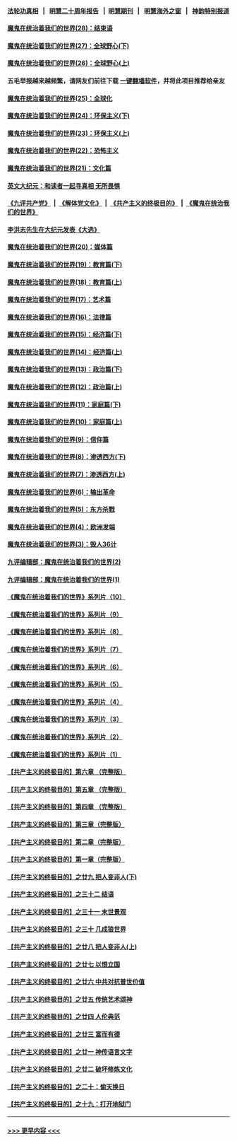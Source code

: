 #### [法轮功真相](https://github.com/gfw-breaker/truth/blob/master/README.md?t=0) &nbsp;&nbsp;|&nbsp;&nbsp; [明慧二十周年报告](https://github.com/gfw-breaker/mh-reports/blob/master/README.md?t=0) &nbsp;&nbsp;|&nbsp;&nbsp;[明慧期刊](https://github.com/gfw-breaker/mh-qikan) &nbsp;&nbsp;|&nbsp;&nbsp; [明慧海外之窗](https://github.com/gfw-breaker/mh-news/blob/master/README.md?t=0) &nbsp;&nbsp;|&nbsp;&nbsp; [神韵特别报道](https://github.com/gfw-breaker/mh-news/blob/master/shenyun.md?t=0)
#### [魔鬼在统治着我们的世界(28)：结束语](../pages/nsc422/n10936246.md?t=07121801) 
#### [魔鬼在统治着我们的世界(27)：全球野心(下)](../pages/nsc422/n10928319.md?t=07121801) 
#### [魔鬼在统治着我们的世界(26)：全球野心(上)](../pages/nsc422/n10900318.md?t=07121801) 
#### 五毛举报越来越频繁，请网友们前往下载 [一键翻墙软件](https://github.com/gfw-breaker/ssr-accounts)，并将此项目推荐给亲友
#### [魔鬼在统治着我们的世界(25)：全球化](../pages/nsc422/n10788205.md?t=07121801) 
#### [魔鬼在统治着我们的世界(24)：环保主义(下)](../pages/nsc422/n10695307.md?t=07121801) 
#### [魔鬼在统治着我们的世界(23)：环保主义(上)](../pages/nsc422/n10688613.md?t=07121801) 
#### [魔鬼在统治着我们的世界(22)：恐怖主义](../pages/nsc422/n10614727.md?t=07121801) 
#### [魔鬼在统治着我们的世界(21)：文化篇](../pages/nsc422/n10597706.md?t=07121801) 
#### [英文大纪元：和读者一起寻真相 无所畏惧](../pages/nsc422/n12542027.md?t=07121801) 
#### [《九评共产党》](https://github.com/begood0513/9ping.md/blob/master/README.md) &nbsp;|&nbsp; [《解体党文化》](../../../../jtdwh.md/blob/master/README.md)  &nbsp;|&nbsp; [《共产主义的终极目的》](../../../../gczydzjmd.md/blob/master/README.md) &nbsp;|&nbsp; [《魔鬼在统治我们的世界》](../../../../mgztzwmdsj.md/blob/master/README.md) 
#### [李洪志先生在大纪元发表《大选》](../pages/nsc422/n12534746.md?t=07121801) 
#### [魔鬼在统治着我们的世界(20)：媒体篇](../pages/nsc422/n10586579.md?t=07121801) 
#### [魔鬼在统治着我们的世界(19)：教育篇(下)](../pages/nsc422/n10564808.md?t=07121801) 
#### [魔鬼在统治着我们的世界(18)：教育篇(上)](../pages/nsc422/n10526970.md?t=07121801) 
#### [魔鬼在统治着我们的世界(17)：艺术篇](../pages/nsc422/n10499093.md?t=07121801) 
#### [魔鬼在统治着我们的世界(16)：法律篇](../pages/nsc422/n10485969.md?t=07121801) 
#### [魔鬼在统治着我们的世界(15)：经济篇(下)](../pages/nsc422/n10469975.md?t=07121801) 
#### [魔鬼在统治着我们的世界(14)：经济篇(上)](../pages/nsc422/n10457370.md?t=07121801) 
#### [魔鬼在统治着我们的世界(13)：政治篇(下)](../pages/nsc422/n10448270.md?t=07121801) 
#### [魔鬼在统治着我们的世界(12)：政治篇(上)](../pages/nsc422/n10444576.md?t=07121801) 
#### [魔鬼在统治着我们的世界(11)：家庭篇(下)](../pages/nsc422/n10440961.md?t=07121801) 
#### [魔鬼在统治着我们的世界(10)：家庭篇(上)](../pages/nsc422/n10435448.md?t=07121801) 
#### [魔鬼在统治着我们的世界(9)：信仰篇](../pages/nsc422/n10432159.md?t=07121801) 
#### [魔鬼在统治着我们的世界(8)：渗透西方(下)](../pages/nsc422/n10429603.md?t=07121801) 
#### [魔鬼在统治着我们的世界(7)：渗透西方(上)](../pages/nsc422/n10426013.md?t=07121801) 
#### [魔鬼在统治着我们的世界(6)：输出革命](../pages/nsc422/n10421536.md?t=07121801) 
#### [魔鬼在统治着我们的世界(5)：东方杀戮](../pages/nsc422/n10417707.md?t=07121801) 
#### [魔鬼在统治着我们的世界(4)：欧洲发端](../pages/nsc422/n10414890.md?t=07121801) 
#### [魔鬼在统治着我们的世界(3)：毁人36计](../pages/nsc422/n10411583.md?t=07121801) 
#### [九评编辑部：魔鬼在统治着我们的世界(2)](../pages/nsc422/n10410036.md?t=07121801) 
#### [九评编辑部：魔鬼在统治着我们的世界(1)](../pages/nsc422/n10406825.md?t=07121801) 
#### [《魔鬼在统治着我们的世界》系列片（10）](../pages/nsc422/n12292670.md?t=07121801) 
#### [《魔鬼在统治着我们的世界》系列片（9）](../pages/nsc422/n12290859.md?t=07121801) 
#### [《魔鬼在统治着我们的世界》系列片（8）](../pages/nsc422/n12287445.md?t=07121801) 
#### [《魔鬼在统治着我们的世界》系列片（7）](../pages/nsc422/n12283425.md?t=07121801) 
#### [《魔鬼在统治着我们的世界》系列片（6）](../pages/nsc422/n12282314.md?t=07121801) 
#### [《魔鬼在统治着我们的世界》系列片（5）](../pages/nsc422/n12281419.md?t=07121801) 
#### [《魔鬼在统治着我们的世界》系列片（4）](../pages/nsc422/n12274024.md?t=07121801) 
#### [《魔鬼在统治着我们的世界》系列片（3）](../pages/nsc422/n12271322.md?t=07121801) 
#### [《魔鬼在统治着我们的世界》系列片（2）](../pages/nsc422/n12269049.md?t=07121801) 
#### [《魔鬼在统治着我们的世界》系列片（1）](../pages/nsc422/n12267575.md?t=07121801) 
#### [【共产主义的终极目的】第六章 （完整版）](../pages/nsc422/n11428913.md?t=07121801) 
#### [【共产主义的终极目的】第五章 （完整版）](../pages/nsc422/n11428912.md?t=07121801) 
#### [【共产主义的终极目的】第四章 （完整版）](../pages/nsc422/n11428907.md?t=07121801) 
#### [【共产主义的终极目的】第三章（完整版）](../pages/nsc422/n11428848.md?t=07121801) 
#### [【共产主义的终极目的】第二章（完整版）](../pages/nsc422/n11428831.md?t=07121801) 
#### [【共产主义的终极目的】第一章（完整版）](../pages/nsc422/n11417651.md?t=07121801) 
#### [【共产主义的终极目的】之廿九 把人变非人(下)](../pages/nsc422/n11344140.md?t=07121801) 
#### [【共产主义的终极目的】之三十二 结语](../pages/nsc422/n11360535.md?t=07121801) 
#### [【共产主义的终极目的】之三十一 末世景观](../pages/nsc422/n11351129.md?t=07121801) 
#### [【共产主义的终极目的】之三十 几成狼世界](../pages/nsc422/n11348280.md?t=07121801) 
#### [【共产主义的终极目的】之廿八 把人变非人(上)](../pages/nsc422/n11340492.md?t=07121801) 
#### [【共产主义的终极目的】之廿七 以恨立国](../pages/nsc422/n11336944.md?t=07121801) 
#### [【共产主义的终极目的】之廿六 中共对抗普世价值](../pages/nsc422/n11324785.md?t=07121801) 
#### [【共产主义的终极目的】之廿五 传统艺术颂神](../pages/nsc422/n11296396.md?t=07121801) 
#### [【共产主义的终极目的】之廿四 人伦典范](../pages/nsc422/n11296397.md?t=07121801) 
#### [【共产主义的终极目的】之廿三 富而有德](../pages/nsc422/n11283598.md?t=07121801) 
#### [【共产主义的终极目的】之廿一 神传语言文字](../pages/nsc422/n11263265.md?t=07121801) 
#### [【共产主义的终极目的】之廿二 破坏修炼文化](../pages/nsc422/n11245728.md?t=07121801) 
#### [【共产主义的终极目的】之二十：偷天换日](../pages/nsc422/n11238846.md?t=07121801) 
#### [【共产主义的终极目的】之十九：打开地狱门](../pages/nsc422/n11206376.md?t=07121801) 

----
#### [ >>> 更早内容 <<< ](../indexes/nsc422-earlier.md)
